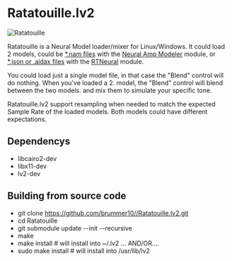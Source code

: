 # Ratatouille.lv2

![Ratatouille](https://github.com/brummer10/Ratatouille.lv2/blob/main/Ratatouille.png?raw=true)

Ratatouille is a Neural Model loader/mixer for Linux/Windows.
It could load 2 models, could be [*.nam files](https://tonehunt.org/all) with the [Neural Amp Modeler](https://github.com/sdatkinson/NeuralAmpModelerCore) module,
or [*.json or .aidax files](https://cloud.aida-x.cc/all) with the [RTNeural](https://github.com/jatinchowdhury18/RTNeural) module.

You could load just a single model file, in that case the "Blend" control will do nothing.
When you've loaded a 2. model, the "Blend" control will blend between the two models.
and mix them to simulate your specific tone.

Ratatouille.lv2 support resampling when needed to match the expected Sample Rate of the loaded models.
Both models could have different expectations. 

## Dependencys

- libcairo2-dev
- libx11-dev
- lv2-dev

## Building from source code

- git clone https://github.com/brummer10//Ratatouille.lv2.git
- cd Ratatouille
- git submodule update --init --recursive
- make
- make install # will install into ~/.lv2 ... AND/OR....
- sudo make install # will install into /usr/lib/lv2
